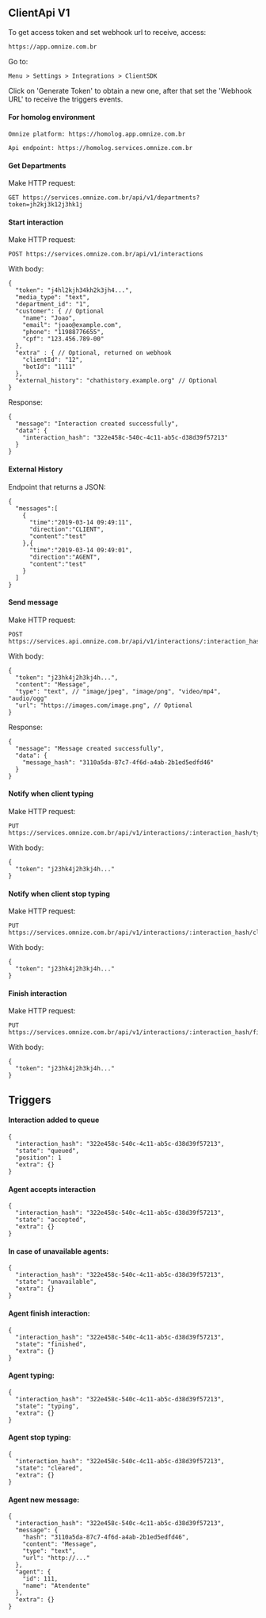 ## ClientApi V1
To get access token and set webhook url to receive, access:

    https://app.omnize.com.br

Go to:

    Menu > Settings > Integrations > ClientSDK

Click on 'Generate Token' to obtain a new one, after that set the 'Webhook URL' to receive the triggers events.

#### For homolog environment

    Omnize platform: https://homolog.app.omnize.com.br

    Api endpoint: https://homolog.services.omnize.com.br

#### Get Departments
Make HTTP request:

    GET https://services.omnize.com.br/api/v1/departments?token=jh2kj3k12j3hk1j

#### Start interaction
Make HTTP request:

    POST https://services.omnize.com.br/api/v1/interactions

With body:

    {
      "token": "j4hl2kjh34kh2k3jh4...",
      "media_type": "text",
      "department_id": "1",
      "customer": { // Optional
        "name": "Joao",
        "email": "joao@example.com",
        "phone": "11988776655",
        "cpf": "123.456.789-00"
      },
      "extra" : { // Optional, returned on webhook
        "clientId": "12",
        "botId": "1111"
      },
	  "external_history": "chathistory.example.org" // Optional
    }

Response:

    {
      "message": "Interaction created successfully",
      "data": {
        "interaction_hash": "322e458c-540c-4c11-ab5c-d38d39f57213"
      }
    }
    

#### External History
Endpoint that returns a JSON:

    {
      "messages":[
        {
          "time":"2019-03-14 09:49:11",
          "direction":"CLIENT",
          "content":"test"
        },{
          "time":"2019-03-14 09:49:01",
          "direction":"AGENT",
          "content":"test"
        }
      ]
    }

#### Send message
Make HTTP request:

    POST https://services.api.omnize.com.br/api/v1/interactions/:interaction_hash/messages

With body:

    {
      "token": "j23hk4j2h3kj4h...",
      "content": "Message",
      "type": "text", // "image/jpeg", "image/png", "video/mp4", "audio/ogg"
      "url": "https://images.com/image.png", // Optional
    }

Response:

    {
      "message": "Message created successfully",
      "data": {
        "message_hash": "3110a5da-87c7-4f6d-a4ab-2b1ed5edfd46"
      }
    }

#### Notify when client typing
Make HTTP request:

    PUT https://services.omnize.com.br/api/v1/interactions/:interaction_hash/typing

With body:

    {
      "token": "j23hk4j2h3kj4h..."
    }

#### Notify when client stop typing
Make HTTP request:

    PUT https://services.omnize.com.br/api/v1/interactions/:interaction_hash/cleared

With body:

    {
      "token": "j23hk4j2h3kj4h..."
    }

#### Finish interaction
Make HTTP request:

    PUT https://services.omnize.com.br/api/v1/interactions/:interaction_hash/finish

With body:

    {
      "token": "j23hk4j2h3kj4h..."
    }


## Triggers

#### Interaction added to queue

    {
      "interaction_hash": "322e458c-540c-4c11-ab5c-d38d39f57213",
      "state": "queued",
      "position": 1
      "extra": {}
    }

#### Agent accepts interaction

    {
      "interaction_hash": "322e458c-540c-4c11-ab5c-d38d39f57213",
      "state": "accepted",
      "extra": {}
    }

#### In case of unavailable agents:

    {
      "interaction_hash": "322e458c-540c-4c11-ab5c-d38d39f57213",
      "state": "unavailable",
      "extra": {}
    }

####  Agent finish interaction:

    {
      "interaction_hash": "322e458c-540c-4c11-ab5c-d38d39f57213",
      "state": "finished",
      "extra": {}
    }

####  Agent typing:

    {
      "interaction_hash": "322e458c-540c-4c11-ab5c-d38d39f57213",
      "state": "typing",
      "extra": {}
    }

####  Agent stop typing:

    {
      "interaction_hash": "322e458c-540c-4c11-ab5c-d38d39f57213",
      "state": "cleared",
      "extra": {}
    }

#### Agent new message:

    {
      "interaction_hash": "322e458c-540c-4c11-ab5c-d38d39f57213",
      "message": {
        "hash": "3110a5da-87c7-4f6d-a4ab-2b1ed5edfd46",
        "content": "Message",
        "type": "text",
        "url": "http://..."
      },
      "agent": {
        "id": 111,
        "name": "Atendente"
      },
      "extra": {}
    }
